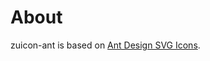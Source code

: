 
# About
zuicon-ant is based on [Ant Design SVG Icons](https://github.com/ant-design/ant-design-icons).

